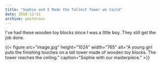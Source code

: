 ```yaml
---
title: "Sophie and I Made the Tallest Tower we Could"
date: 2010-12-31
archive: posterous
---
```


I've had these wooden toy blocks since I was a little boy. They still get the job done.

{{< figure 
	src="image.jpg" 
	height="1024" 
	width="765" 
	alt="A young girl puts the finishing touches on a tall tower made of wooden toy blocks. The tower reaches the ceiling." 
	caption="Sophie with our masterpiece." >}}